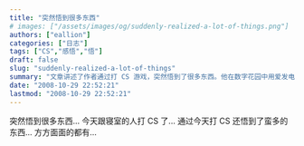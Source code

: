 ```yaml
---
title: "突然悟到很多东西"
# images: ["/assets/images/og/suddenly-realized-a-lot-of-things.png"]
authors: ["eallion"]
categories: ["日志"]
tags: ["CS","感悟","悟"]
draft: false
slug: "suddenly-realized-a-lot-of-things"
summary: "文章讲述了作者通过打 CS 游戏，突然悟到了很多东西。他在数字花园中用爱发电，并感觉自己即将离开武汉。"
date: "2008-10-29 22:52:21"
lastmod: "2008-10-29 22:52:21"
---
```


突然悟到很多东西...
今天跟寝室的人打 CS 了...
通过今天打 CS 还悟到了蛮多的东西...
方方面面的都有...
